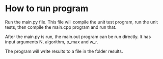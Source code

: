 # How to run program
Run the main.py file. This file will compile the unit test program, run the unit tests, then compile the main.cpp program and run that.

After the main.py is run, the main.out program can be run directly. It has input arguments N, algorithm, p_max and w_r. 

The program will write results to a file in the folder results.